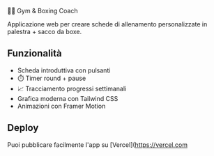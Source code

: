 🏋️‍♂️ Gym & Boxing Coach

Applicazione web per creare schede di allenamento personalizzate in palestra + sacco da boxe.

## Funzionalità
- Scheda introduttiva con pulsanti
- ⏱️ Timer round + pause
- 📈 Tracciamento progressi settimanali
- Grafica moderna con Tailwind CSS
- Animazioni con Framer Motion

## Deploy
Puoi pubblicare facilmente l'app su [Vercel](https://vercel.com
